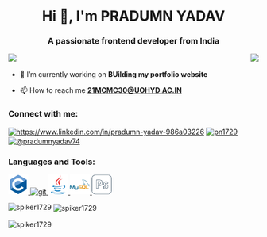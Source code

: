 <h1 align="center">Hi 👋, I'm PRADUMN YADAV</h1>
<h3 align="center">A passionate frontend developer from India</h3>
<img src="https://i.gifer.com/A7nW.mp4" style="float:right" />


<p align="left"><img src="https://c.tenor.com/i_mBpdOircwAAAAC/dead-chat-xd.gif" /></a> </p>

- 🔭 I’m currently working on **BUilding my portfolio website**

- 📫 How to reach me **21MCMC30@UOHYD.AC.IN**

<h3 align="left">Connect with me:</h3>
<p align="left">
<a href="https://linkedin.com/in/https://www.linkedin.com/in/pradumn-yadav-986a03226" target="blank"><img align="center" src="https://raw.githubusercontent.com/rahuldkjain/github-profile-readme-generator/master/src/images/icons/Social/linked-in-alt.svg" alt="https://www.linkedin.com/in/pradumn-yadav-986a03226" height="30" width="40" /></a>
<a href="https://www.codechef.com/users/pn1729" target="blank"><img align="center" src="https://cdn.jsdelivr.net/npm/simple-icons@3.1.0/icons/codechef.svg" alt="pn1729" height="30" width="40" /></a>
<a href="https://www.hackerrank.com/@pradumnyadav74" target="blank"><img align="center" src="https://raw.githubusercontent.com/rahuldkjain/github-profile-readme-generator/master/src/images/icons/Social/hackerrank.svg" alt="@pradumnyadav74" height="30" width="40" /></a>
</p>

<h3 align="left">Languages and Tools:</h3>
<p align="left"> <a href="https://www.cprogramming.com/" target="_blank" rel="noreferrer"> <img src="https://raw.githubusercontent.com/devicons/devicon/master/icons/c/c-original.svg" alt="c" width="40" height="40"/> </a> <a href="https://git-scm.com/" target="_blank" rel="noreferrer"> <img src="https://www.vectorlogo.zone/logos/git-scm/git-scm-icon.svg" alt="git" width="40" height="40"/> </a> <a href="https://www.java.com" target="_blank" rel="noreferrer"> <img src="https://raw.githubusercontent.com/devicons/devicon/master/icons/java/java-original.svg" alt="java" width="40" height="40"/> </a> <a href="https://www.mysql.com/" target="_blank" rel="noreferrer"> <img src="https://raw.githubusercontent.com/devicons/devicon/master/icons/mysql/mysql-original-wordmark.svg" alt="mysql" width="40" height="40"/> </a> <a href="https://www.photoshop.com/en" target="_blank" rel="noreferrer"> <img src="https://raw.githubusercontent.com/devicons/devicon/master/icons/photoshop/photoshop-line.svg" alt="photoshop" width="40" height="40"/> </a> </p>

<p><img align="left" src="https://github-readme-stats.vercel.app/api/top-langs?username=spiker1729&show_icons=true&locale=en&layout=compact" alt="spiker1729" /></p>

<p>&nbsp;<img align="center" src="https://github-readme-stats.vercel.app/api?username=spiker1729&show_icons=true&locale=en" alt="spiker1729" /></p>

<p><img align="center" src="https://github-readme-streak-stats.herokuapp.com/?user=spiker1729&" alt="spiker1729" /></p>
